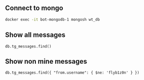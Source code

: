 ## Connect to mongo

```sh
docker exec -it bot-mongodb-1 mongosh wt_db
```

## Show all messages
```mongo
db.tg_messages.find()
```

## Show non mine messages
```mongo
db.tg_messages.find({ "from.username": { $ne: 'flyb1z0n' } })
```

